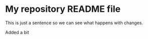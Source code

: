 # My repository README file

This is just a sentence so we can see what happens with changes.

Added a bit